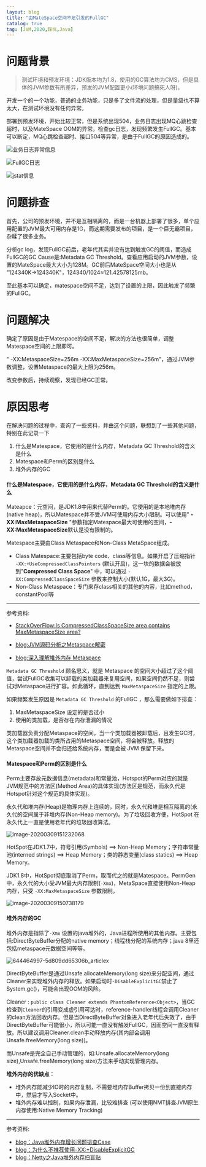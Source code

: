 ```yaml
---
layout: blog
title: "由MateSpace空间不足引发的FullGC"
catalog: true
tag: [JVM,2020,踩坑,Java]
---
```


# 问题背景
> 测试环境和预发环境：JDK版本均为1.8，使用的GC算法均为CMS，但是具体的JVM参数有所差异，预发的JVM配置更小(环境问题搞死人呀)。

开发一个的一个功能，普通的业务功能，只是多了文件流的处理，但是量级也不算太大，在测试环境没有任何异常。

部署到预发环境，开始比较正常，但是系统出现504，业务日志出现MQ心跳检查超时，以及MateSpace OOM的异常。检查gc日志，发现频繁发生FullGC。基本可以断定，MQ心跳检查超时、接口504等异常，是由于FullGC的原因造成的。

![业务日志异常信息](https://raw.githubusercontent.com/RussXia/RussXia.github.io/master/_pic/mq-health-check-timeout.png)

![FullGC日志](https://raw.githubusercontent.com/RussXia/RussXia.github.io/master/_pic/gc-log-fullgc.png)

![jstat信息](https://raw.githubusercontent.com/RussXia/RussXia.github.io/master/_pic/jstat-info.png)


# 问题排查

首先，公司的预发环境，并不是互相隔离的，而是一台机器上部署了很多，单个应用配置的JVM最大可用内存是1G，而这期需要发布的项目，是一个巨无霸项目，杂糅了很多业务。

分析gc log，发现FullGC前后，老年代其实并没有达到触发GC的阈值，而造成FullGC的GC Cause是:Metadata GC Threshold。查看应用启动的JVM参数，设置的MateSpace最大大小为128M。GC前后MateSpace空间大小也是从 "124340K->124340K"，124340/1024≈121.42578125mb。

至此基本可以确定，matespace空间不足，达到了设置的上限，因此触发了频繁的FullGC。


# 问题解决

确定了原因是由于Matespace的空间不足，解决的方法也很简单，调整Matespace空间的上限即可。

" -XX:MetaspaceSize=256m -XX:MaxMetaspaceSize=256m"，通过JVM参数调整，设置Metaspace的最大上限为256m。

改变参数后，持续观察，发现已经GC正常。

# 原因思考

在解决问题的过程中，查询了一些资料，并由这个问题，联想到了一些其他问题，特别在此记录一下

1. 什么是Matespace，它使用的是什么内存，Metadata GC Threshold的含义是什么
2. Matespace和Perm的区别是什么
3. 堆外内存的GC

#### 什么是Matespace，它使用的是什么内存，Metadata GC Threshold的含义是什么

Mateapce：元空间，是JDK1.8中用来代替Perm的。它使用的是本地堆内存(native heap)，所以Matespace并不受JVM可使用内存大小限制。可以使用" **-XX:MaxMetaspaceSize** "参数指定Matespace最大可使用的空间，**-XX:MaxMetaspaceSize**默认是没有限制的。

Matespace主要由Class Metaspace和Non-Class MetaSpace组成。

+ Class Matespace:主要包括byte code、class等信息。如果开启了压缩指针 `-XX:+UseCompressedClassPointers` (默认开启)，这一块的数据会被放到"**Compressed Class Space**" 中，可以通过 `-XX:CompressedClassSpaceSize` 参数来控制大小(默认1G，最大3G)。
+ Non-Class Metaspace：专门来存class相关的其他的内容，比如method，constantPool等

***

参考资料: 

+ [StackOverFlow:Is CompressedClassSpaceSize area contains MaxMetaspaceSize area?](https://stackoverflow.com/questions/54250638/is-compressedclassspacesize-area-contains-maxmetaspacesize-area)

+ [blog:JVM源码分析之Metaspace解密](http://lovestblog.cn/blog/2016/10/29/metaspace/)
+ [blog:深入理解堆外内存 Metaspace](https://www.javadoop.com/post/metaspace)

`Metadata GC Threshold` 顾名思义，就是 Metaspace 的空间大小超过了这个阈值，尝试FullGC收集可以卸载的类加载器来复用空间，如果空间仍然不足，则尝试对Metaspace进行扩容。如此循环，直到达到 `MaxMetaspaceSize` 指定的上限。

如果频繁发生原因是 `Metadata GC Threshold` 的FullGC ，那么需要做如下排查：

1. MaxMetaspaceSize 设定的是否过小
2. 使用的类加载，是否存在内存泄漏的情况

类加载器负责分配Metaspace的空间，当一个类加载器被卸载后，且发生GC时，这个类加载器加载的类所占用的Metaspace空间，将会被释放。释放的Metaspace空间并不会归还给系统内存，而是会被 JVM 保留下来。

#### Matespace和Perm的区别是什么

Perm主要存放元数据信息(metadata)和常量池，Hotspot的Perm对应的就是JVM规范中的方法区(Method Area)的具体实现(方法区是规范，而永久代是Hotspot针对这个规范的具体实现)。

永久代和堆内存(Heap)是物理内存上连续的，同时，永久代和堆是相互隔离的(永久代的空间属于非堆内存(Non-Heap memory)。为了垃圾回收方便，HotSpot 在永久代上一直是使用老年代的垃圾回收算法。

![image-20200309151232068](https://raw.githubusercontent.com/RussXia/RussXia.github.io/master/_pic/method-area-heap.png)

HotSpot在JDK1.7中，符号引用(Symbols) ==> Non-Heap Memory；字符串常量池(interned strings) ==> Heap Memory；类的静态变量(class statics) ==> Heap Memory。

JDK1.8中，HotSpot彻底取消了Perm，取而代之的就是Matespace。PermGen中，永久代的大小受JVM最大内存限制(`-Xmx`)，MetaSpace直接使用Non-Heap内存，只受 `-XX:MaxMetaspaceSize` 参数限制。

![image-20200309150738179](https://raw.githubusercontent.com/RussXia/RussXia.github.io/master/_pic/perm-method-area.png)

#### 堆外内存的GC

堆外内存是指除了`-Xmx` 设置的java堆外的，Java进程所使用的其他内存。主要包括:DirectByteBuffer分配的native memory；线程栈分配的系统内存；java 8里还包括metaspace元数据空间等等。

![644464997-5d809dd65306b_articlex](https://raw.githubusercontent.com/RussXia/RussXia.github.io/master/_pic/jvm-heam-non-heap.png)

DirectByteBuffer是通过Unsafe.allocateMemory(long size)来分配空间，通过Cleaner来实现堆外内存的释放。如果启动时`-DisableExplicitGC`禁止了System.gc()，可能会出现OOM的风险。

Cleaner : `public class Cleaner extends PhantomReference<Object>`，当GC检查到`Cleaner`的引用变成虚引用可达时，reference-handler线程会调用Cleaner的clean方法回收内存。但是当DirectByteBuffer对象进入老年代后失效了，由于DirectByteBuffer可能很小，所以可能一直没有触发FullGC，因而空间一直没有释放。所以建议调用Cleaner.clean手动释放内存(其内部会调用Unsafe.freeMemory(long size))。

而Unsafe是完全自己手动管理的，如:Unsafe.allocateMemory(long size),Unsafe.freeMemory(long size)方法来手动实现管理内存。

**堆外内存的优缺点**：

+ 堆外内存能减少IO时的内存复制，不需要堆内存Buffer拷贝一份到直接内存中，然后才写入Socket中。
+ 堆外内存难以控制，如果内存泄漏，比较难排查 (可以使用NMT排查JVM原生内存使用:Native Memory Tracking)

***

参考资料:

+ [blog：Java堆外内存增长问题排查Case](https://coldwalker.com/2018/08//troubleshooter_native_memory_increase/)
+ [blog：为什么不推荐使用-XX:+DisableExplicitGC](https://ezlippi.com/blog/2017/10/why-not-expliclitgc.html)
+ [blog：Netty之Java堆外内存扫盲贴](http://calvin1978.blogcn.com/articles/directbytebuffer.html)